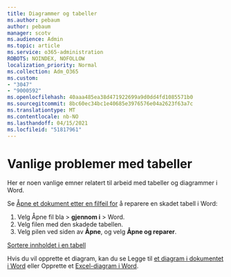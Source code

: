 ```yaml
---
title: Diagrammer og tabeller
ms.author: pebaum
author: pebaum
manager: scotv
ms.audience: Admin
ms.topic: article
ms.service: o365-administration
ROBOTS: NOINDEX, NOFOLLOW
localization_priority: Normal
ms.collection: Adm_O365
ms.custom:
- "3047"
- "9000592"
ms.openlocfilehash: 40aaa485ea38d471922699a9d0dd4fd1085571b0
ms.sourcegitcommit: 8bc60ec34bc1e40685e3976576e04a2623f63a7c
ms.translationtype: MT
ms.contentlocale: nb-NO
ms.lasthandoff: 04/15/2021
ms.locfileid: "51817961"
---
```

# <a name="common-issues-with-tables"></a>Vanlige problemer med tabeller 

Her er noen vanlige emner relatert til arbeid med tabeller og diagrammer i Word.

Se [Åpne et dokument etter en filfeil for](https://support.office.com/article/47df9d48-2165-4411-a699-1786ac734bc3) å reparere en skadet tabell i Word:

 1. Velg Åpne fil bla  >  **gjennom i**  >  Word.
 2. Velg filen med den skadede tabellen.
 3. Velg pilen ved siden av **Åpne**, og velg **Åpne og reparer**.

[Sortere innholdet i en tabell](https://support.office.com/article/F8392477-4613-49CD-ABA6-7C2E48F1D91F)

Hvis du vil opprette et diagram, kan du se Legge til [et diagram i dokumentet i Word](https://support.office.com/article/ff48e3eb-5e04-4368-a39e-20df7c798932) eller Opprette et [Excel-diagram i Word](https://support.office.com/article/11A7D2F0-4487-4A9B-BBC6-D50916CD4A57).